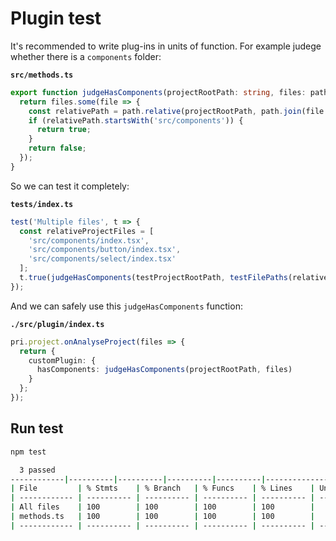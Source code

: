 # Plugin test

It's recommended to write plug-ins in units of function. For example judege whether there is a `components` folder:

**`src/methods.ts`**

```typescript
export function judgeHasComponents(projectRootPath: string, files: path.ParsedPath[]) {
  return files.some(file => {
    const relativePath = path.relative(projectRootPath, path.join(file.dir, file.name));
    if (relativePath.startsWith('src/components')) {
      return true;
    }
    return false;
  });
}
```

So we can test it completely:

**`tests/index.ts`**

```typescript
test('Multiple files', t => {
  const relativeProjectFiles = [
    'src/components/index.tsx',
    'src/components/button/index.tsx',
    'src/components/select/index.tsx'
  ];
  t.true(judgeHasComponents(testProjectRootPath, testFilePaths(relativeProjectFiles)));
});
```

And we can safely use this `judgeHasComponents` function:

**`./src/plugin/index.ts`**

```typescript
pri.project.onAnalyseProject(files => {
  return {
    customPlugin: {
      hasComponents: judgeHasComponents(projectRootPath, files)
    }
  };
});
```

## Run test

```bash
npm test
```

```bash
  3 passed
------------|----------|----------|----------|----------|-------------------|
| File         | % Stmts    | % Branch   | % Funcs    | % Lines    | Uncovered Line #s   |
| ------------ | ---------- | ---------- | ---------- | ---------- | ------------------- |
| All files    | 100        | 100        | 100        | 100        |                     |
| methods.ts   | 100        | 100        | 100        | 100        |                     |
| ------------ | ---------- | ---------- | ---------- | ---------- | ------------------- |
```
